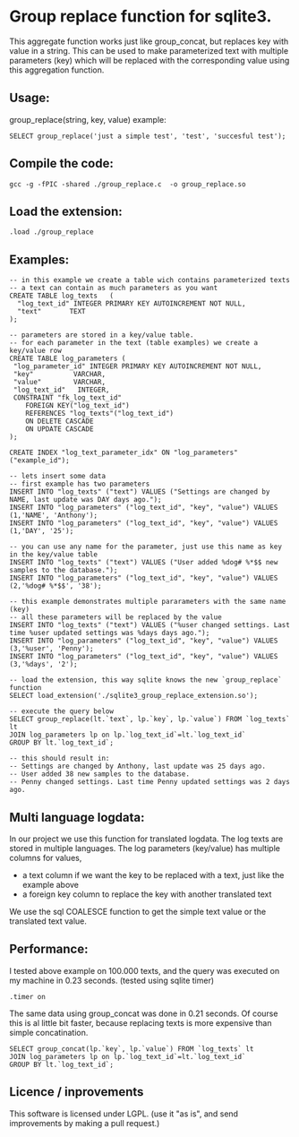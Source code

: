 
Group replace function for sqlite3.
====================================
This aggregate function works just like group_concat, but replaces key with value in a string.
This can be used to make parameterized text with multiple parameters (key) which will be
replaced with the corresponding value using this aggregation function.

Usage:
-----------------
group_replace(string, key, value)
example:

    SELECT group_replace('just a simple test', 'test', 'succesful test');

Compile the code:
-----------------
    gcc -g -fPIC -shared ./group_replace.c  -o group_replace.so

Load the extension:
-----------------
    .load ./group_replace

Examples:
-----------------
    -- in this example we create a table wich contains parameterized texts
    -- a text can contain as much parameters as you want
    CREATE TABLE log_texts   (
      "log_text_id" INTEGER PRIMARY KEY AUTOINCREMENT NOT NULL,
      "text"       TEXT
    );

    -- parameters are stored in a key/value table.
    -- for each parameter in the text (table examples) we create a key/value row
    CREATE TABLE log_parameters (
     "log_parameter_id" INTEGER PRIMARY KEY AUTOINCREMENT NOT NULL,
     "key"          VARCHAR,
     "value"        VARCHAR,
     "log_text_id"   INTEGER,
     CONSTRAINT "fk_log_text_id"
        FOREIGN KEY("log_text_id")
        REFERENCES "log_texts"("log_text_id")
        ON DELETE CASCADE
        ON UPDATE CASCADE
    );

    CREATE INDEX "log_text_parameter_idx" ON "log_parameters"("example_id");

    -- lets insert some data
    -- first example has two parameters
    INSERT INTO "log_texts" ("text") VALUES ("Settings are changed by NAME, last update was DAY days ago.");
    INSERT INTO "log_parameters" ("log_text_id", "key", "value") VALUES (1,'NAME', 'Anthony');
    INSERT INTO "log_parameters" ("log_text_id", "key", "value") VALUES (1,'DAY', '25');

    -- you can use any name for the parameter, just use this name as key in the key/value table
    INSERT INTO "log_texts" ("text") VALUES ("User added %dog# %*$$ new samples to the database.");
    INSERT INTO "log_parameters" ("log_text_id", "key", "value") VALUES (2,'%dog# %*$$', '38');

    -- this example demonstrates multiple pararameters with the same name (key)
    -- all these parameters will be replaced by the value
    INSERT INTO "log_texts" ("text") VALUES ("%user changed settings. Last time %user updated settings was %days days ago.");
    INSERT INTO "log_parameters" ("log_text_id", "key", "value") VALUES (3,'%user', 'Penny');
    INSERT INTO "log_parameters" ("log_text_id", "key", "value") VALUES (3,'%days', '2');

    -- load the extension, this way sqlite knows the new `group_replace` function
    SELECT load_extension('./sqlite3_group_replace_extension.so');

    -- execute the query below
    SELECT group_replace(lt.`text`, lp.`key`, lp.`value`) FROM `log_texts` lt
    JOIN log_parameters lp on lp.`log_text_id`=lt.`log_text_id`
    GROUP BY lt.`log_text_id`;

    -- this should result in:
    -- Settings are changed by Anthony, last update was 25 days ago.
    -- User added 38 new samples to the database.
    -- Penny changed settings. Last time Penny updated settings was 2 days ago.


Multi language logdata:
-----------------------
In our project we use this function for translated logdata.
The log texts are stored in multiple languages.
The log parameters (key/value) has multiple columns for values,
- a text column if we want the key to be replaced with a text, just like the example above
- a foreign key column to replace the key with another translated text

We use the sql COALESCE function to get the simple text value or the translated text value.


Performance:
-----------------
I tested above example on 100.000 texts, and the query was executed on my machine in 0.23 seconds.
(tested using sqlite timer)

    .timer on

The same data using group_concat was done in 0.21 seconds.
Of course this is al little bit faster, because replacing texts is more expensive than simple concatination.

    SELECT group_concat(lp.`key`, lp.`value`) FROM `log_texts` lt
    JOIN log_parameters lp on lp.`log_text_id`=lt.`log_text_id`
    GROUP BY lt.`log_text_id`;


Licence / inprovements
-----------------
This software is licensed under LGPL.
(use it "as is", and send improvements by making a pull request.)

